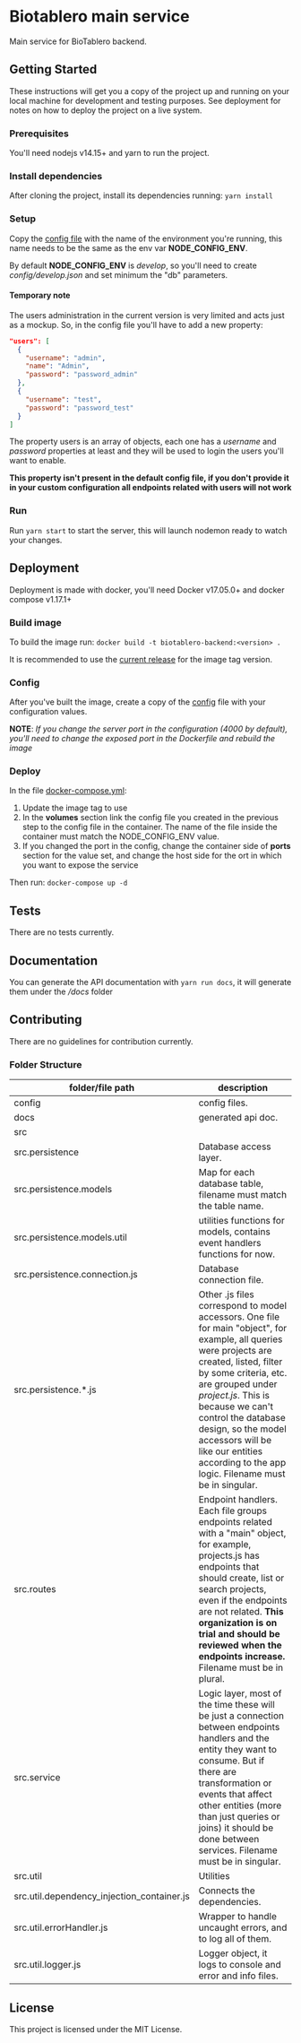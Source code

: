 # Biotablero main service

Main service for BioTablero backend.

## Getting Started

These instructions will get you a copy of the project up and running on your local machine for development and testing purposes. See deployment for notes on how to deploy the project on a live system.

### Prerequisites

You'll need nodejs v14.15+ and yarn to run the project.

### Install dependencies

After cloning the project, install its dependencies running: `yarn install`

### Setup

Copy the [config file](config/default.json) with the name of the environment you're running, this name needs to be the same as the env var **NODE_CONFIG_ENV**.

By default **NODE_CONFIG_ENV** is _develop_, so you'll need to create _config/develop.json_ and set minimum the "db" parameters.

#### Temporary note

The users administration in the current version is very limited and acts just as a mockup. So, in the config file you'll have to add a new property:

```json
"users": [
  {
    "username": "admin",
    "name": "Admin",
    "password": "password_admin"
  },
  {
    "username": "test",
    "password": "password_test"
  }
]
```

The property users is an array of objects, each one has a _username_ and _password_ properties at least and they will be used to login the users you'll want to enable.

**This property isn't present in the default config file, if you don't provide it in your custom configuration all endpoints related with users will not work**

### Run

Run `yarn start` to start the server, this will launch nodemon ready to watch your changes.

## Deployment

Deployment is made with docker, you'll need Docker v17.05.0+ and docker compose v1.17.1+

### Build image

To build the image run: `docker build -t biotablero-backend:<version> .`

It is recommended to use the [current release](https://github.com/PEM-Humboldt/biotablero-backend/releases) for the image tag version.

### Config

After you've built the image, create a copy of the [config](config/default.json) file with your configuration values.

**NOTE**: _If you change the server port in the configuration (4000 by default), you'll need to change the exposed port in the Dockerfile and rebuild the image_

### Deploy

In the file [docker-compose.yml](docker-compose.yml):

1. Update the image tag to use
1. In the **volumes** section link the config file you created in the previous step to the config file in the container. The name of the file inside the container must match the NODE_CONFIG_ENV value.
1. If you changed the port in the config, change the container side of **ports** section for the value set, and change the host side for the ort in which you want to expose the service

Then run: `docker-compose up -d`

## Tests

There are no tests currently.

## Documentation

You can generate the API documentation with `yarn run docs`, it will generate them under the _/docs_ folder

## Contributing

There are no guidelines for contribution currently.

### Folder Structure

| folder/file path                           | description                                                                                                                                                                                                                                                                                                                                                           |
| ------------------------------------------ | --------------------------------------------------------------------------------------------------------------------------------------------------------------------------------------------------------------------------------------------------------------------------------------------------------------------------------------------------------------------- |
| config                                     | config files.                                                                                                                                                                                                                                                                                                                                                         |
| docs                                       | generated api doc.                                                                                                                                                                                                                                                                                                                                                    |
| src                                        |                                                                                                                                                                                                                                                                                                                                                                       |
| src.persistence                            | Database access layer.                                                                                                                                                                                                                                                                                                                                                |
| src.persistence.models                     | Map for each database table, filename must match the table name.                                                                                                                                                                                                                                                                                                      |
| src.persistence.models.util                | utilities functions for models, contains event handlers functions for now.                                                                                                                                                                                                                                                                                            |
| src.persistence.connection.js              | Database connection file.                                                                                                                                                                                                                                                                                                                                             |
| src.persistence.\*.js                      | Other .js files correspond to model accessors. One file for main "object", for example, all queries were projects are created, listed, filter by some criteria, etc. are grouped under _project.js_. This is because we can't control the database design, so the model accessors will be like our entities according to the app logic. Filename must be in singular. |
| src.routes                                 | Endpoint handlers. Each file groups endpoints related with a "main" object, for example, projects.js has endpoints that should create, list or search projects, even if the endpoints are not related. **This organization is on trial and should be reviewed when the endpoints increase.** Filename must be in plural.                                              |
| src.service                                | Logic layer, most of the time these will be just a connection between endpoints handlers and the entity they want to consume. But if there are transformation or events that affect other entities (more than just queries or joins) it should be done between services. Filename must be in singular.                                                                |
| src.util                                   | Utilities                                                                                                                                                                                                                                                                                                                                                             |
| src.util.dependency_injection_container.js | Connects the dependencies.                                                                                                                                                                                                                                                                                                                                            |
| src.util.errorHandler.js                   | Wrapper to handle uncaught errors, and to log all of them.                                                                                                                                                                                                                                                                                                            |
| src.util.logger.js                         | Logger object, it logs to console and error and info files.                                                                                                                                                                                                                                                                                                           |

## License

This project is licensed under the MIT License.
